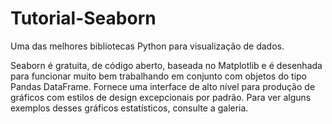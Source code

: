 # Tutorial-Seaborn
Uma das melhores bibliotecas Python para visualização de dados. 

Seaborn é gratuita, de código aberto, baseada no Matplotlib e é desenhada para funcionar muito bem trabalhando em conjunto com objetos do tipo Pandas DataFrame. Fornece uma interface de alto nível para produção de gráficos com estilos de design excepcionais por padrão. Para ver alguns exemplos desses gráficos estatísticos, consulte a galeria.

 
